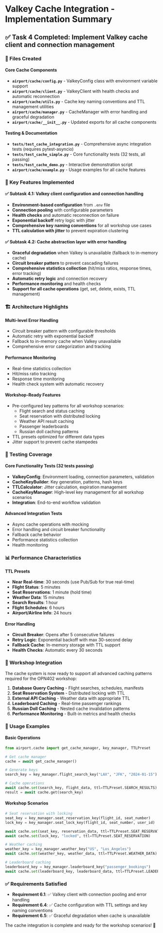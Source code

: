 # Valkey Cache Integration - Implementation Summary

## ✅ Task 4 Completed: Implement Valkey cache client and connection management

### 📁 Files Created

#### Core Cache Components
- **`airport/cache/config.py`** - ValkeyConfig class with environment variable support
- **`airport/cache/client.py`** - ValkeyClient with health checks and automatic reconnection  
- **`airport/cache/utils.py`** - Cache key naming conventions and TTL management utilities
- **`airport/cache/manager.py`** - CacheManager with error handling and graceful degradation
- **`airport/cache/__init__.py`** - Updated exports for all cache components

#### Testing & Documentation
- **`tests/test_cache_integration.py`** - Comprehensive async integration tests (requires pytest-asyncio)
- **`tests/test_cache_simple.py`** - Core functionality tests (32 tests, all passing)
- **`tests/test_cache_demo.py`** - Interactive demonstration script
- **`airport/cache/example.py`** - Usage examples for all cache features

### 🚀 Key Features Implemented

#### ✅ Subtask 4.1: Valkey client configuration and connection handling
- **Environment-based configuration** from `.env` file
- **Connection pooling** with configurable parameters
- **Health checks** and automatic reconnection on failure
- **Exponential backoff** retry logic with jitter
- **Comprehensive key naming conventions** for all workshop use cases
- **TTL calculation with jitter** to prevent expiration clustering

#### ✅ Subtask 4.2: Cache abstraction layer with error handling
- **Graceful degradation** when Valkey is unavailable (fallback to in-memory cache)
- **Circuit breaker pattern** to prevent cascading failures
- **Comprehensive statistics collection** (hit/miss ratios, response times, error tracking)
- **Automatic retry logic** and connection recovery
- **Performance monitoring** and health checks
- **Support for all cache operations** (get, set, delete, exists, TTL management)

### 🏗️ Architecture Highlights

#### Multi-level Error Handling
- Circuit breaker pattern with configurable thresholds
- Automatic retry with exponential backoff
- Fallback to in-memory cache when Valkey unavailable
- Comprehensive error categorization and tracking

#### Performance Monitoring
- Real-time statistics collection
- Hit/miss ratio tracking
- Response time monitoring
- Health check system with automatic recovery

#### Workshop-Ready Features
- Pre-configured key patterns for all workshop scenarios:
  - Flight search and status caching
  - Seat reservation with distributed locking
  - Weather API result caching
  - Passenger leaderboards
  - Russian doll caching patterns
- TTL presets optimized for different data types
- Jitter support to prevent cache stampedes

### 🧪 Testing Coverage

#### Core Functionality Tests (32 tests passing)
- **ValkeyConfig**: Environment loading, connection parameters, validation
- **CacheKeyBuilder**: Key generation, patterns, hash keys
- **TTLCalculator**: Jitter calculation, expiration management
- **CacheKeyManager**: High-level key management for all workshop scenarios
- **Integration**: End-to-end workflow validation

#### Advanced Integration Tests
- Async cache operations with mocking
- Error handling and circuit breaker functionality
- Fallback cache behavior
- Performance statistics collection
- Health monitoring

### 📊 Performance Characteristics

#### TTL Presets
- **Near Real-time**: 30 seconds (use Pub/Sub for true real-time)
- **Flight Status**: 5 minutes
- **Seat Reservations**: 1 minute (hold time)
- **Weather Data**: 15 minutes
- **Search Results**: 1 hour
- **Flight Schedules**: 6 hours
- **Airport/Airline Info**: 24 hours

#### Error Handling
- **Circuit Breaker**: Opens after 5 consecutive failures
- **Retry Logic**: Exponential backoff with max 30-second delay
- **Fallback Cache**: In-memory storage with TTL support
- **Health Checks**: Automatic every 30 seconds

### 🎯 Workshop Integration

The cache system is now ready to support all advanced caching patterns required for the OPN402 workshop:

1. **Database Query Caching** - Flight searches, schedules, manifests
2. **Seat Reservation System** - Distributed locking with TTL
3. **External API Caching** - Weather data with appropriate TTL
4. **Leaderboard Caching** - Real-time passenger rankings
5. **Russian Doll Caching** - Nested cache invalidation patterns
6. **Performance Monitoring** - Built-in metrics and health checks

### 🔧 Usage Examples

#### Basic Operations
```python
from airport.cache import get_cache_manager, key_manager, TTLPreset

# Get cache manager
cache = await get_cache_manager()

# Generate keys
search_key = key_manager.flight_search_key("LAX", "JFK", "2024-01-15")

# Cache operations
await cache.set(search_key, flight_data, ttl=TTLPreset.SEARCH_RESULTS)
result = await cache.get(search_key)
```

#### Workshop Scenarios
```python
# Seat reservation with locking
seat_key = key_manager.seat_reservation_key(flight_id, seat_number)
lock_key = key_manager.seat_lock_key(flight_id, seat_number, user_id)

await cache.set(seat_key, reservation_data, ttl=TTLPreset.SEAT_RESERVATION)
await cache.set(lock_key, "locked", ttl=TTLPreset.SEAT_RESERVATION)

# Weather caching
weather_key = key_manager.weather_key("US", "Los_Angeles")
await cache.set(weather_key, weather_data, ttl=TTLPreset.WEATHER_DATA)

# Leaderboard caching
leaderboard_key = key_manager.leaderboard_key("passenger_bookings")
await cache.set(leaderboard_key, leaderboard_data, ttl=TTLPreset.LEADERBOARD)
```

### ✅ Requirements Satisfied

- **Requirement 6.1**: ✅ Valkey client with connection pooling and error handling
- **Requirement 6.4**: ✅ Cache configuration with TTL settings and key naming conventions  
- **Requirement 6.5**: ✅ Graceful degradation when cache is unavailable

The cache integration is complete and ready for the workshop scenarios! 🎉